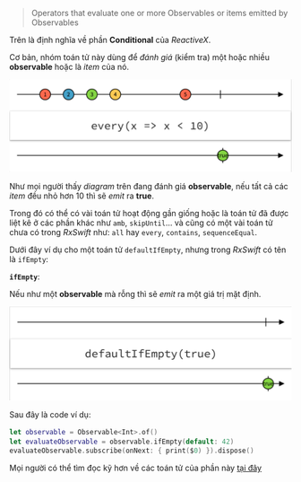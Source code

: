 > Operators that evaluate one or more Observables or items emitted by Observables

Trên là định nghĩa về phần **Conditional** của *ReactiveX*.

Cơ bản, nhóm toán tử này dùng để *đánh giá* (kiểm tra) một hoặc nhiều **observable** hoặc là *item* của nó.

![every](./resources/images/3.2.1/every.png)

Như mọi người thấy *diagram* trên đang đánh giá **observable**, nếu tất cả các *item* đều nhỏ hơn 10 thì sẽ *emit* ra **true**.

Trong đó có thể có vài toán tử hoạt động gần giống hoặc là toán tử đã được liệt kê ở các phần khác như `amb`, `skipUntil`… và cũng có một vài toán tử chưa có trong *RxSwift* như: `all` hay `every`, `contains`, `sequenceEqual`.



Dưới đây ví dụ cho một toán tử `defaultIfEmpty`, nhưng trong *RxSwift* có tên là `ifEmpty`:

**`ifEmpty`**:

Nếu như một **observable** mà rỗng thì sẽ *emit* ra một giá trị mặt định.

![ifEmpty](./resources/images/3.2.1/ifEmpty.png)

Sau đây là code ví dụ:

```swift
let observable = Observable<Int>.of()
let evaluateObservable = observable.ifEmpty(default: 42)
evaluateObservable.subscribe(onNext: { print($0) }).dispose()
```



Mọi người có thể tìm đọc kỹ hơn về các toán tử của phần này [tại đây](http://reactivex.io/documentation/operators.html#conditional)

